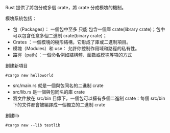 
Rust 提供了將包分成多個 crate，將 crate 分成模塊的機制。

模塊系統包括：
- 包（Packages）： 一個包中至多 只能 包含一個庫 crate(library crate)；包中可以包含任意多個二進制 crate(binary crate)；
- Crates ：一個模塊的樹形結構，它形成了庫或二進制項目。
- 模塊（Modules）和 use： 允許你控制作用域和路徑的私有性。
- 路徑（path）：一個命名例如結構體、函數或模塊等項的方式

創建新項目
```shell
#cargo new helloworld
```

- src/main.rs 就是一個與包同名的二進制 crate
- src/lib.rs 是一個與包同名的庫 crate  
- 將文件放在 src/bin 目錄下，一個包可以擁有多個二進制 crate：每個 src/bin 下的文件都會被編譯成一個獨立的二進制 crate


創建lib
```shell
#cargo new --lib testlib
```


